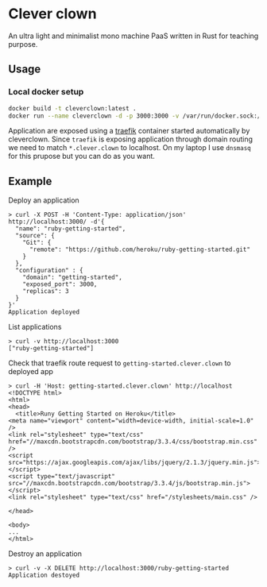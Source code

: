 # Clever clown

An ultra light and minimalist mono machine PaaS written in Rust for teaching purpose.

## Usage

### Local docker setup

```bash
docker build -t cleverclown:latest .
docker run --name cleverclown -d -p 3000:3000 -v /var/run/docker.sock://var/run/docker.sock --network=cleverclown cleverclown:latest
```

Application are exposed using a [traefik](https://traefik.io/traefik/) container started automatically by cleverclown.
Since `traefik` is exposing application through domain routing we need to match `*.clever.clown` to localhost.
On my laptop I use `dnsmasq` for this prupose but you can do as you want. 

## Example


Deploy an application 
```
> curl -X POST -H 'Content-Type: application/json' http://localhost:3000/ -d'{
  "name": "ruby-getting-started",
  "source": {
    "Git": {
      "remote": "https://github.com/heroku/ruby-getting-started.git"
    }
  },
  "configuration" : {
    "domain": "getting-started",
    "exposed_port": 3000,
    "replicas": 3
  }
}'
Application deployed
```

List applications
```
> curl -v http://localhost:3000
["ruby-getting-started"]
```

Check that traefik route request to `getting-started.clever.clown` to deployed app
```
> curl -H 'Host: getting-started.clever.clown' http://localhost
<!DOCTYPE html>
<html>
<head>
  <title>Runy Getting Started on Heroku</title>
<meta name="viewport" content="width=device-width, initial-scale=1.0" />
<link rel="stylesheet" type="text/css" href="//maxcdn.bootstrapcdn.com/bootstrap/3.3.4/css/bootstrap.min.css" />
<script src="https://ajax.googleapis.com/ajax/libs/jquery/2.1.3/jquery.min.js"></script>
<script type="text/javascript" src="//maxcdn.bootstrapcdn.com/bootstrap/3.3.4/js/bootstrap.min.js"></script>
<link rel="stylesheet" type="text/css" href="/stylesheets/main.css" />

</head>

<body>
...
</html>
```

Destroy an application
```
> curl -v -X DELETE http://localhost:3000/ruby-getting-started
Application destoyed
```


